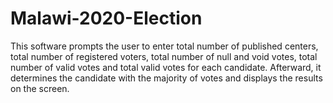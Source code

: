# Malawi-2020-Election
This software prompts the user to enter total number of published centers,  total number of registered voters, total number of null and void votes, total  number of valid votes and total valid votes for each candidate. Afterward, it determines the candidate with the majority of votes and displays the results on the screen.
